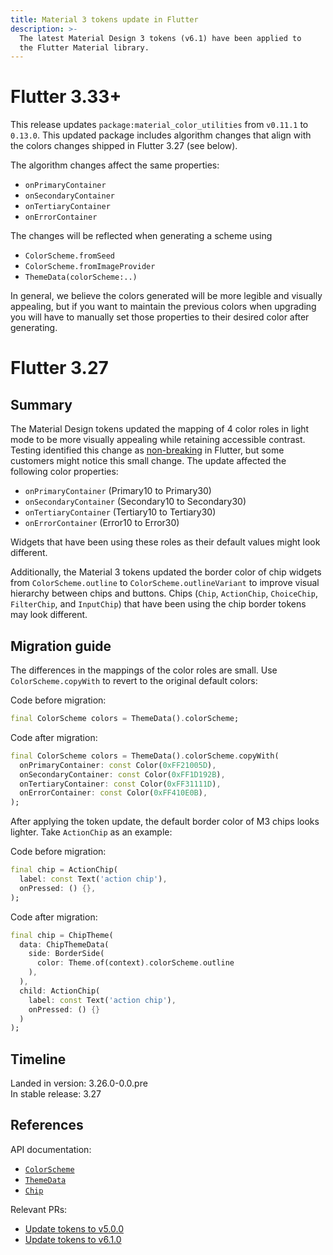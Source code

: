 ```yaml
---
title: Material 3 tokens update in Flutter
description: >-
  The latest Material Design 3 tokens (v6.1) have been applied to
  the Flutter Material library.
---
```


# Flutter 3.33+

This release updates `package:material_color_utilities` from
`v0.11.1` to `0.13.0`. This updated package includes algorithm changes that align
with the colors changes shipped in Flutter 3.27 (see below).

The algorithm changes affect the same properties:

* `onPrimaryContainer`
* `onSecondaryContainer`
* `onTertiaryContainer`
* `onErrorContainer`

The changes will be reflected when generating a scheme using

* `ColorScheme.fromSeed`
* `ColorScheme.fromImageProvider`
* `ThemeData(colorScheme:..)`

In general, we believe the colors generated will be more legible and visually
appealing, but if you want to maintain the previous colors when upgrading
you will have to manually set those properties to their desired color after
generating.

# Flutter 3.27

## Summary

The Material Design tokens updated the mapping of
4 color roles in light mode to be more
visually appealing while retaining accessible contrast.
Testing identified this change as [non-breaking][] in Flutter, but
some customers might notice this small change.
The update affected the following color properties:

* `onPrimaryContainer` (Primary10 to Primary30)
* `onSecondaryContainer` (Secondary10 to Secondary30)
* `onTertiaryContainer` (Tertiary10 to Tertiary30)
* `onErrorContainer` (Error10 to Error30)

Widgets that have been using these roles as their
default values might look different.

Additionally, the Material 3 tokens updated the border color of
chip widgets from `ColorScheme.outline` to `ColorScheme.outlineVariant` to
improve visual hierarchy between chips and buttons.
Chips (`Chip`, `ActionChip`, `ChoiceChip`, `FilterChip`, and `InputChip`) that
have been using the chip border tokens may look different.

## Migration guide

The differences in the mappings of the color roles are small.
Use `ColorScheme.copyWith` to revert to the original default colors:

Code before migration:

```dart
final ColorScheme colors = ThemeData().colorScheme;
```

Code after migration:

```dart
final ColorScheme colors = ThemeData().colorScheme.copyWith(
  onPrimaryContainer: const Color(0xFF21005D),
  onSecondaryContainer: const Color(0xFF1D192B),
  onTertiaryContainer: const Color(0xFF31111D),
  onErrorContainer: const Color(0xFF410E0B),
);
```

After applying the token update,
the default border color of M3 chips looks lighter.
Take `ActionChip` as an example:

Code before migration:

```dart
final chip = ActionChip(
  label: const Text('action chip'),
  onPressed: () {},
);
```

Code after migration:

```dart
final chip = ChipTheme(
  data: ChipThemeData(
    side: BorderSide(
      color: Theme.of(context).colorScheme.outline
    ),
  ),
  child: ActionChip(
    label: const Text('action chip'),
    onPressed: () {}
  )
);
```

## Timeline

Landed in version: 3.26.0-0.0.pre<br>
In stable release: 3.27

## References

API documentation:

* [`ColorScheme`][]
* [`ThemeData`][]
* [`Chip`][]

Relevant PRs:

* [Update tokens to v5.0.0][]
* [Update tokens to v6.1.0][]

[`ColorScheme`]: {{site.api}}/flutter/material/ColorScheme-class.html
[`ThemeData`]: {{site.api}}/flutter/material/ThemeData-class.html
[`Chip`]: {{site.api}}/flutter/material/Chip-class.html
[Update tokens to v5.0.0]: {{site.repo.flutter}}/pull/153385
[Update tokens to v6.1.0]: {{site.repo.flutter}}/pull/153722
[non-breaking]: {{site.repo.flutter}}/flutter/blob/master/docs/contributing/Tree-hygiene.md#1-determine-if-your-change-is-a-breaking-change
